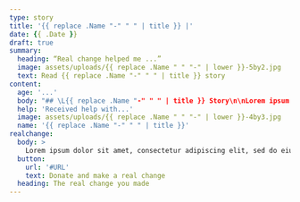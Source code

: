 ```yaml
---
type: story
title: '{{ replace .Name "-" " " | title }} |'
date: {{ .Date }}
draft: true
summary:
  heading: “Real change helped me ...”
  image: assets/uploads/{{ replace .Name " " "-" | lower }}-5by2.jpg
  text: Read {{ replace .Name "-" " " | title }} story
content:
  age: '...'
  body: "## \L{{ replace .Name "-" " " | title }} Story\n\nLorem ipsum dolor sit amet, consectetur adipiscing elit, sed do eiusmod tempor incididunt ut labore et dolore magna aliqua. Ut enim ad minim veniam, quis nostrud exercitation ullamco laboris nisi ut aliquip ex ea commodo consequat. Duis aute irure dolor in reprehenderit in voluptate velit esse cillum dolore eu fugiat nulla pariatur. Excepteur sint occaecat cupidatat non proident, sunt in culpa qui officia deserunt mollit anim id est laborum.\n\n> “Lorem ipsum dolor sit amet, consectetur adipiscing elit, sed do eiusmod tempor incididunt ut labore et dolore magna aliqua.”"
  help: 'Received help with...'
  image: assets/uploads/{{ replace .Name " " "-" | lower }}-4by3.jpg
  name: '{{ replace .Name "-" " " | title }}'
realchange:
  body: >
    Lorem ipsum dolor sit amet, consectetur adipiscing elit, sed do eiusmod tempor incididunt ut labore et dolore magna aliqua. Ut enim ad minim veniam, quis nostrud exercitation ullamco laboris nisi ut aliquip ex ea commodo consequat. Duis aute irure dolor in reprehenderit in voluptate velit esse cillum dolore eu fugiat nulla pariatur. Excepteur sint occaecat cupidatat non proident, sunt in culpa qui officia deserunt mollit anim id est laborum.
  button:
    url: '#URL'
    text: Donate and make a real change
  heading: The real change you made
---
```

